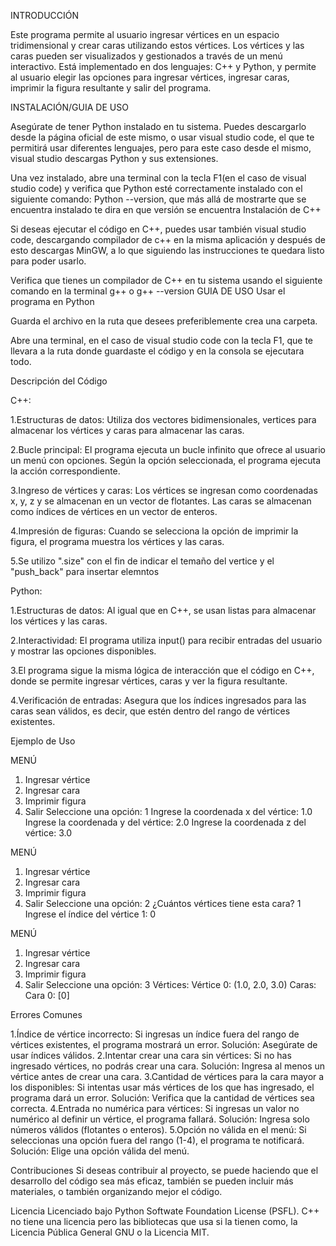 INTRODUCCIÓN

Este programa permite al usuario ingresar vértices en un espacio tridimensional y crear caras utilizando estos vértices. Los vértices y las caras pueden ser visualizados y gestionados a través de un menú interactivo. Está implementado en dos lenguajes: C++ y Python, y permite al usuario elegir las opciones para ingresar vértices, ingresar caras, imprimir la figura resultante y salir del programa.

INSTALACIÓN/GUIA DE USO 

Asegúrate de tener Python instalado en tu sistema. Puedes descargarlo desde la página oficial de este mismo, o usar visual studio code, el que te permitirá usar diferentes lenguajes, pero para este caso desde el mismo, visual studio descargas Python y sus extensiones.

Una vez instalado, abre una terminal con la tecla F1(en el caso de visual studio code) y verifica que Python esté correctamente instalado con el siguiente comando: Python --version, que más allá de mostrarte que se encuentra instalado te dira en que versión se encuentra Instalación de C++

Si deseas ejecutar el código en C++, puedes usar también visual studio code, descargando compilador de c++ en la misma aplicación y después de esto descargas MinGW, a lo que siguiendo las instrucciones te quedara listo para poder usarlo.

Verifica que tienes un compilador de C++ en tu sistema usando el siguiente comando en la terminal g++ o g++ --version GUIA DE USO Usar el programa en Python

Guarda el archivo en la ruta que desees preferiblemente crea una carpeta.

Abre una terminal, en el caso de visual studio code con la tecla F1, que te llevara a la ruta donde guardaste el código y en la consola se ejecutara todo.

Descripción del Código 

C++:

1.Estructuras de datos: Utiliza dos vectores bidimensionales, vertices para almacenar los vértices y caras para almacenar las caras.

2.Bucle principal: El programa ejecuta un bucle infinito que ofrece al usuario un menú con opciones. Según la opción seleccionada, el programa ejecuta la acción correspondiente.

3.Ingreso de vértices y caras: Los vértices se ingresan como coordenadas x, y, z y se almacenan en un vector de flotantes. Las caras se almacenan como índices de vértices en un vector de enteros.

4.Impresión de figuras: Cuando se selecciona la opción de imprimir la figura, el programa muestra los vértices y las caras.

5.Se utilizo ".size" con el fin de indicar el temaño del vertice y el "push_back" para insertar elemntos 

Python:

1.Estructuras de datos: Al igual que en C++, se usan listas para almacenar los vértices y las caras.

2.Interactividad: El programa utiliza input() para recibir entradas del usuario y mostrar las opciones disponibles.

3.El programa sigue la misma lógica de interacción que el código en C++, donde se permite ingresar vértices, caras y ver la figura resultante.

4.Verificación de entradas: Asegura que los índices ingresados para las caras sean válidos, es decir, que estén dentro del rango de vértices existentes.

Ejemplo de Uso

MENÚ
1. Ingresar vértice
2. Ingresar cara
3. Imprimir figura
4. Salir
Seleccione una opción: 1
Ingrese la coordenada x del vértice: 1.0
Ingrese la coordenada y del vértice: 2.0
Ingrese la coordenada z del vértice: 3.0

MENÚ
1. Ingresar vértice
2. Ingresar cara
3. Imprimir figura
4. Salir
Seleccione una opción: 2
¿Cuántos vértices tiene esta cara? 1
Ingrese el índice del vértice 1: 0

MENÚ
1. Ingresar vértice
2. Ingresar cara
3. Imprimir figura
4. Salir
Seleccione una opción: 3
Vértices:
Vértice 0: (1.0, 2.0, 3.0)
Caras:
Cara 0: [0]

Errores Comunes

1.Índice de vértice incorrecto: Si ingresas un índice fuera del rango de vértices existentes, el programa mostrará un error.
Solución: Asegúrate de usar índices válidos.
2.Intentar crear una cara sin vértices: Si no has ingresado vértices, no podrás crear una cara.
Solución: Ingresa al menos un vértice antes de crear una cara.
3.Cantidad de vértices para la cara mayor a los disponibles: Si intentas usar más vértices de los que has ingresado, el programa dará un error.
Solución: Verifica que la cantidad de vértices sea correcta.
4.Entrada no numérica para vértices: Si ingresas un valor no numérico al definir un vértice, el programa fallará.
Solución: Ingresa solo números válidos (flotantes o enteros). 
5.Opción no válida en el menú: Si seleccionas una opción fuera del rango (1-4), el programa te notificará.
Solución: Elige una opción válida del menú.

Contribuciones Si deseas contribuir al proyecto, se puede haciendo que el desarrollo del código sea más eficaz, también se pueden incluir más materiales, o también organizando mejor el código.

Licencia Licenciado bajo Python Softwate Foundation License (PSFL). C++ no tiene una licencia pero las bibliotecas que usa si la tienen como, la Licencia Pública General GNU o la Licencia MIT.
